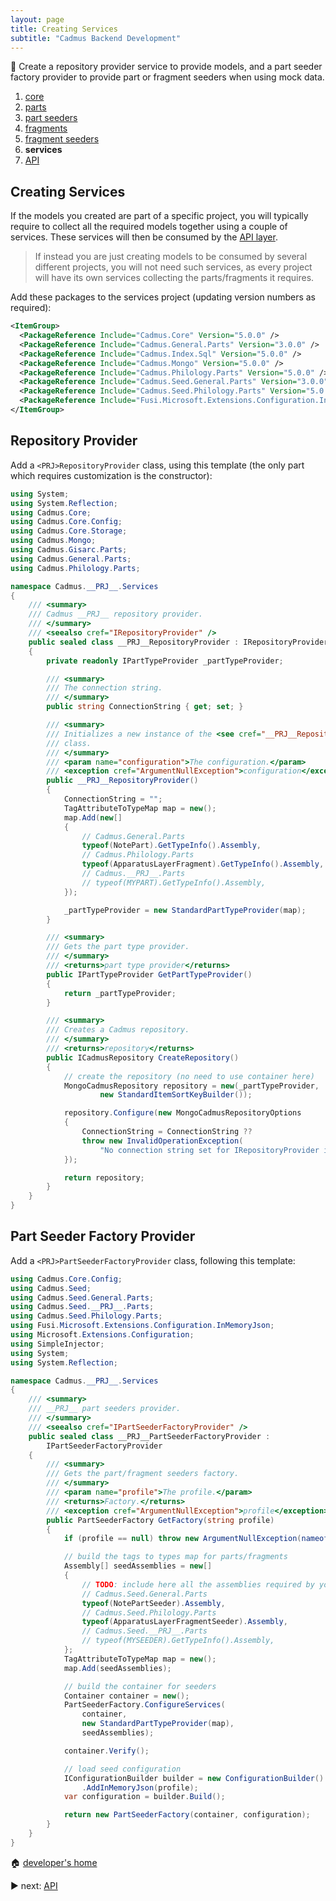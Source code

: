 ```yaml
---
layout: page
title: Creating Services
subtitle: "Cadmus Backend Development"
---
```


📌 Create a repository provider service to provide models, and a part seeder factory provider to provide part or fragment seeders when using mock data.

1. [core](core.md)
2. [parts](parts.md)
3. [part seeders](part-seeders.md)
4. [fragments](fragments.md)
5. [fragment seeders](fragment-seeders.md)
6. **services**
7. [API](api.md)

## Creating Services

If the models you created are part of a specific project, you will typically require to collect all the required models together using a couple of services. These services will then be consumed by the [API layer](api.md).

>If instead you are just creating models to be consumed by several different projects, you will not need such services, as every project will have its own services collecting the parts/fragments it requires.

Add these packages to the services project (updating version numbers as required):

```xml
<ItemGroup>
  <PackageReference Include="Cadmus.Core" Version="5.0.0" />
  <PackageReference Include="Cadmus.General.Parts" Version="3.0.0" />
  <PackageReference Include="Cadmus.Index.Sql" Version="5.0.0" />
  <PackageReference Include="Cadmus.Mongo" Version="5.0.0" />
  <PackageReference Include="Cadmus.Philology.Parts" Version="5.0.0" />
  <PackageReference Include="Cadmus.Seed.General.Parts" Version="3.0.0" />
  <PackageReference Include="Cadmus.Seed.Philology.Parts" Version="5.0.0" />
  <PackageReference Include="Fusi.Microsoft.Extensions.Configuration.InMemoryJson" Version="2.0.0" />
</ItemGroup>
```

## Repository Provider

Add a `<PRJ>RepositoryProvider` class, using this template (the only part which requires customization is the constructor):

```cs
using System;
using System.Reflection;
using Cadmus.Core;
using Cadmus.Core.Config;
using Cadmus.Core.Storage;
using Cadmus.Mongo;
using Cadmus.Gisarc.Parts;
using Cadmus.General.Parts;
using Cadmus.Philology.Parts;

namespace Cadmus.__PRJ__.Services
{
    /// <summary>
    /// Cadmus __PRJ__ repository provider.
    /// </summary>
    /// <seealso cref="IRepositoryProvider" />
    public sealed class __PRJ__RepositoryProvider : IRepositoryProvider
    {
        private readonly IPartTypeProvider _partTypeProvider;

        /// <summary>
        /// The connection string.
        /// </summary>
        public string ConnectionString { get; set; }

        /// <summary>
        /// Initializes a new instance of the <see cref="__PRJ__RepositoryProvider"/>
        /// class.
        /// </summary>
        /// <param name="configuration">The configuration.</param>
        /// <exception cref="ArgumentNullException">configuration</exception>
        public __PRJ__RepositoryProvider()
        {
            ConnectionString = "";
            TagAttributeToTypeMap map = new();
            map.Add(new[]
            {
                // Cadmus.General.Parts
                typeof(NotePart).GetTypeInfo().Assembly,
                // Cadmus.Philology.Parts
                typeof(ApparatusLayerFragment).GetTypeInfo().Assembly,
                // Cadmus.__PRJ__.Parts
                // typeof(MYPART).GetTypeInfo().Assembly,
            });

            _partTypeProvider = new StandardPartTypeProvider(map);
        }

        /// <summary>
        /// Gets the part type provider.
        /// </summary>
        /// <returns>part type provider</returns>
        public IPartTypeProvider GetPartTypeProvider()
        {
            return _partTypeProvider;
        }

        /// <summary>
        /// Creates a Cadmus repository.
        /// </summary>
        /// <returns>repository</returns>
        public ICadmusRepository CreateRepository()
        {
            // create the repository (no need to use container here)
            MongoCadmusRepository repository = new(_partTypeProvider,
                    new StandardItemSortKeyBuilder());

            repository.Configure(new MongoCadmusRepositoryOptions
            {
                ConnectionString = ConnectionString ??
                throw new InvalidOperationException(
                    "No connection string set for IRepositoryProvider implementation")
            });

            return repository;
        }
    }
}
```

## Part Seeder Factory Provider

Add a `<PRJ>PartSeederFactoryProvider` class, following this template:

```cs
using Cadmus.Core.Config;
using Cadmus.Seed;
using Cadmus.Seed.General.Parts;
using Cadmus.Seed.__PRJ__.Parts;
using Cadmus.Seed.Philology.Parts;
using Fusi.Microsoft.Extensions.Configuration.InMemoryJson;
using Microsoft.Extensions.Configuration;
using SimpleInjector;
using System;
using System.Reflection;

namespace Cadmus.__PRJ__.Services
{
    /// <summary>
    /// __PRJ__ part seeders provider.
    /// </summary>
    /// <seealso cref="IPartSeederFactoryProvider" />
    public sealed class __PRJ__PartSeederFactoryProvider :
        IPartSeederFactoryProvider
    {
        /// <summary>
        /// Gets the part/fragment seeders factory.
        /// </summary>
        /// <param name="profile">The profile.</param>
        /// <returns>Factory.</returns>
        /// <exception cref="ArgumentNullException">profile</exception>
        public PartSeederFactory GetFactory(string profile)
        {
            if (profile == null) throw new ArgumentNullException(nameof(profile));

            // build the tags to types map for parts/fragments
            Assembly[] seedAssemblies = new[]
            {
                // TODO: include here all the assemblies required by your prj
                // Cadmus.Seed.General.Parts
                typeof(NotePartSeeder).Assembly,
                // Cadmus.Seed.Philology.Parts
                typeof(ApparatusLayerFragmentSeeder).Assembly,
                // Cadmus.Seed.__PRJ__.Parts
                // typeof(MYSEEDER).GetTypeInfo().Assembly,
            };
            TagAttributeToTypeMap map = new();
            map.Add(seedAssemblies);

            // build the container for seeders
            Container container = new();
            PartSeederFactory.ConfigureServices(
                container,
                new StandardPartTypeProvider(map),
                seedAssemblies);

            container.Verify();

            // load seed configuration
            IConfigurationBuilder builder = new ConfigurationBuilder()
                .AddInMemoryJson(profile);
            var configuration = builder.Build();

            return new PartSeederFactory(container, configuration);
        }
    }
}
```

🏠 [developer's home](../toc.md)

▶️ next: [API](api.md)
